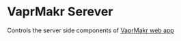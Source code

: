# VaprMakr Serever

Controls the server side components of [VaprMakr web app](https://github.com/ericbdev/vapr-makr)